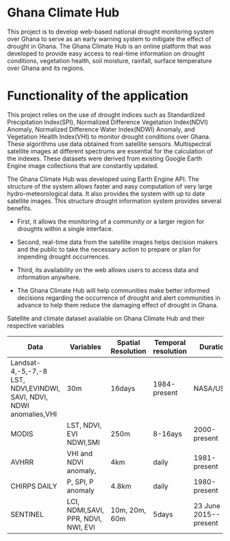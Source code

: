 # Ghana Climate Hub

This project is to develop web-based national drought monitoring system over Ghana to serve  as an early warning system to mitigate the effect of drought in Ghana. 
The Ghana Climate Hub is an online platform that was developed to provide easy access to real-time information on drought conditions, vegetation health, soil moisture, rainfall, surface temperature over Ghana and its regions.


# Functionality of the application

This project relies on the use of drought indices such as Standardized Precipitation Index(SPI), Normalized Difference Vegetation Index(NDVI) Anomaly, Normalized Difference Water Index(NDWI) Anomaly, and Vegetation Health Index(VHI) to monitor drought conditions over Ghana. These algorithms use data obtained from satellite sensors. Multispectral satellite images at different spectrums are essential for the calculation of the indexes. These datasets were derived from existing Google Earth Engine image collections that are constantly updated.

The Ghana Climate Hub was developed using Earth Engine API. The structure of the system allows faster and easy computation of very large hydro-meteorological data. It also provides the system with up to date satellite images. This structure drought information system provides several benefits. 

* First, it allows the monitoring of a community or a larger region for droughts within a single interface. 

* Second, real-time data from the satellite images helps decision makers and the public to take the necessary action to prepare or plan for impending drought occurrences. 

* Third, its availability on the web allows users to access data and information anywhere.

* The Ghana Climate Hub will help communities make better informed decisions regarding the occurrence of drought and alert communities in advance to help them reduce the damaging effect of drought in Ghana.


Satellite and climate dataset available on Ghana Climate Hub and their respective variables


|Data               | Variables                                               | Spatial Resolution | Temporal resolution | Duration    | References        |
|-------------------|---------------------------------------------------------|--------------------|---------------------|-------------|-------------------|
|Landsat-4,-5,-7,-8  LST, NDVI,EVINDWI, SAVI, NDVI, NDWI anomalies,VHI        |     30m            |    16days           | 1984-present|  NASA/USGS        | 
|MODIS              |LST, NDVI, EVI   NDWI,SMI                                |    250m            |    8-16ays          | 2000-present| NASA              |
|AVHRR              |VHI and  NDVI anomaly,                                   |    4km             |    daily            | 1981-present| NOAA              |
|CHIRPS DAILY       |P, SPI,   P anomaly                                      |   4.8km            |   daily             | 1980-present|                   |
|SENTINEL           |LCI, NDMI,SAVI, PPR,  NDVI, NWI, EVI                     |  10m, 20m, 60m     |   5days             | 23 June 2015--present|EUROPEAN UNION/ESA/ COPERNICUS|
 



